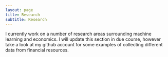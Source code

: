 ```yaml
---
layout: page
title: Research
subtitle: Research
---
```


I currently work on a number of research areas surrounding machine learning and economics. I will update this section in due course, however take a look at my github account for some examples of collecting different data from financial resources.
